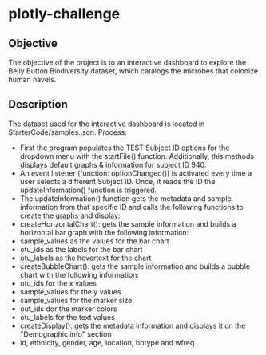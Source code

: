 # plotly-challenge
## Objective
The objective of the project is to an interactive dashboard to explore the Belly Button Biodiversity dataset, which catalogs the microbes that colonize human navels.
## Description
The dataset used for the interactive dashboard is located in StarterCode/samples.json.
Process:
- First the program populates the TEST Subject ID options for the dropdown menu with the startFile() function. Additionally, this methods displays default graphs  & information for subject ID 940.
- An event listener (function: optionChanged()) is activated every time a user selects a different Subject ID. Once, it reads the ID the updateInformation() function is triggered.
- The updateInformation() function gets the metadata and sample information from that specific ID and calls the following functions to create the graphs and display:
 - createHorizontalChart(): gets the sample information and builds a horizontal bar graph with the following information:
  - sample_values as the values for the bar chart
  - otu_ids as the labels for the bar chart
  - otu_labels as the hovertext for the chart
 - createBubbleChart(): gets the sample information and builds a bubble chart with the following information:
  - otu_ids for the x values
  - sample_values for the y values
  - sample_values for the marker size
  - out_ids dor the marker colors
  - otu_labels for the text values
 - createDisplay(): gets the metadata information and displays it on the "Demographic info" section
  - id, ethnicity, gender, age, location, bbtype and wfreq
 
